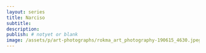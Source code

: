 ```yaml
---
layout: series
title: Narciso
subtitle: 
description:
publish: # notyet or blank
image: /assets/p/art-photographs/rokma_art_photography-190615_4630.jpeg
---
```

